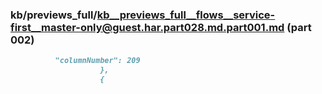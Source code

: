 ### kb/previews_full/kb__previews_full__flows__service-first__master-only@guest.har.part028.md.part001.md (part 002)

```md
          "columnNumber": 209
                    },
                    {
                   
```

```
